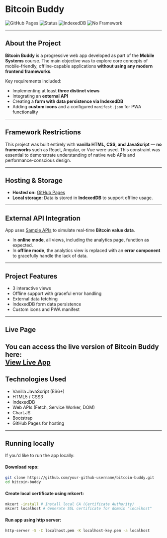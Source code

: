 # Bitcoin Buddy

![GitHub Pages](https://img.shields.io/badge/hosted%20on-GitHub%20Pages-blue?logo=github)
![Status](https://img.shields.io/badge/status-Offline%20Capable-success)
![IndexedDB](https://img.shields.io/badge/storage-IndexedDB-orange)
![No Framework](https://img.shields.io/badge/frameworks-none-lightgrey)

---

## About the Project

**Bitcoin Buddy** is a progressive web app developed as part of the **Mobile Systems** course. The main objective was to explore core concepts of mobile-friendly, offline-capable applications **without using any modern frontend frameworks**.

Key requirements included:

- Implementing at least **three distinct views**
- Integrating an **external API**
- Creating a **form with data persistence via IndexedDB**
- Adding **custom icons** and a configured `manifest.json` for PWA functionality

---

## Framework Restrictions
This project was built entirely with **vanilla HTML, CSS, and JavaScript** — **no frameworks** such as React, Angular, or Vue were used. This constraint was essential to demonstrate understanding of native web APIs and performance-conscious design.

---

## Hosting & Storage
- **Hosted on:** [GitHub Pages](https://radzioot.github.io/PWA_Task_4/)
- **Local storage:** Data is stored in **IndexedDB** to support offline usage.
---

## External API Integration
App uses [Sample APIs](https://sampleapis.com) to simulate real-time **Bitcoin value data**.

- In **online mode**, all views, including the analytics page, function as expected.
- In **offline mode**, the analytics view is replaced with an **error component** to gracefully handle the lack of data.

---

## Project Features
- 3 interactive views
- Offline support with graceful error handling
- External data fetching
- IndexedDB form data persistence
- Custom icons and PWA manifest

---

## Live Page
You can access the live version of Bitcoin Buddy here:  
[**View Live App**](https://radzioot.github.io/PWA_Task_4/)
---

## Technologies Used

- Vanilla JavaScript (ES6+)
- HTML5 / CSS3
- IndexedDB
- Web APIs (Fetch, Service Worker, DOM)
- Chart.JS
- Bootstrap
- GitHub Pages for hosting

---

## Running locally

If you'd like to run the app locally:


#### Download repo:
```bash
git clone https://github.com/your-github-username/bitcoin-buddy.git
cd bitcoin-buddy
```

#### Create local certificate using mkcert:
```bash
mkcert -install # Install local CA (Certificate Authority)
mkcert localhost # Generate SSL certificate for domain "localhost"
```

#### Run app using http server:
```bash
http-server -S -C localhost.pem -K localhost-key.pem -a localhost
```
